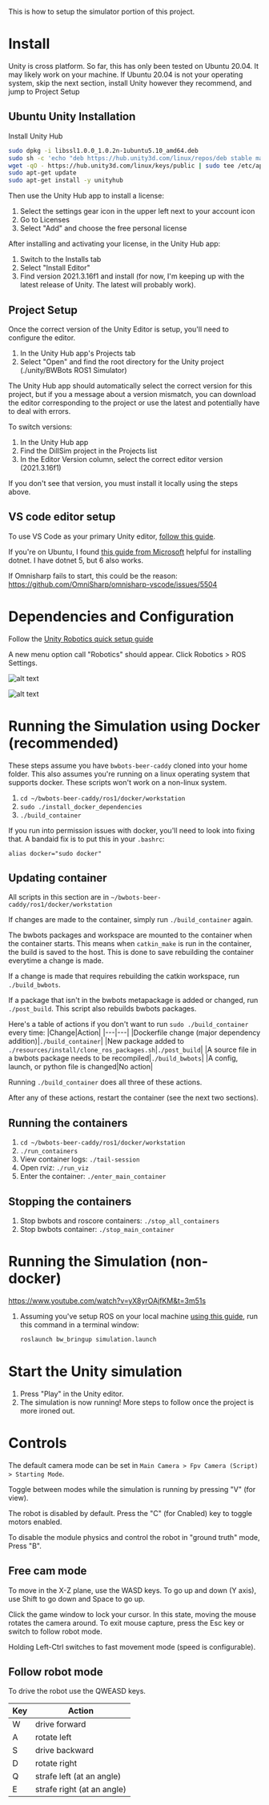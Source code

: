 This is how to setup the simulator portion of this project.

# Install

Unity is cross platform. So far, this has only been tested on Ubuntu 20.04.
It may likely work on your machine. If Ubuntu 20.04 is not your operating system,
skip the next section, install Unity however they recommend, and jump to Project Setup

## Ubuntu Unity Installation

Install Unity Hub

```bash
sudo dpkg -i libssl1.0.0_1.0.2n-1ubuntu5.10_amd64.deb
sudo sh -c 'echo "deb https://hub.unity3d.com/linux/repos/deb stable main" > /etc/apt/sources.list.d/unityhub.list'
wget -qO - https://hub.unity3d.com/linux/keys/public | sudo tee /etc/apt/trusted.gpg.d/unityhub.asc
sudo apt-get update
sudo apt-get install -y unityhub
```

Then use the Unity Hub app to install a license:

1. Select the settings gear icon in the upper left next to your account icon
1. Go to Licenses
1. Select "Add" and choose the free personal license

After installing and activating your license, in the Unity Hub app:

1. Switch to the Installs tab
1. Select "Install Editor"
1. Find version 2021.3.16f1 and install (for now, I'm keeping up with the latest release of Unity. 
    The latest will probably work).


## Project Setup

Once the correct version of the Unity Editor is setup, you'll need to configure the editor.

1. In the Unity Hub app's Projects tab
1. Select "Open" and find the root directory for the Unity project (./unity/BWBots ROS1 Simulator)

The Unity Hub app should automatically select the correct version for this project, 
but if you a message about a version mismatch, 
you can download the editor corresponding to the project
or use the latest and potentially have to deal with errors.

To switch versions:
1. In the Unity Hub app
1. Find the DillSim project in the Projects list
1. In the Editor Version column, select the correct editor version (2021.3.16f1)

If you don't see that version, you must install it locally using the steps above.

## VS code editor setup

To use VS Code as your primary Unity editor, [follow this guide](https://code.visualstudio.com/docs/other/unity).

If you're on Ubuntu, I found [this guide from Microsoft](https://learn.microsoft.com/en-us/dotnet/core/install/linux-ubuntu#2004) helpful
for installing dotnet. I have dotnet 5, but 6 also works.

If Omnisharp fails to start, this could be the reason: https://github.com/OmniSharp/omnisharp-vscode/issues/5504

# Dependencies and Configuration


Follow the [Unity Robotics quick setup guide](https://github.com/Unity-Technologies/Unity-Robotics-Hub/blob/main/tutorials/quick_setup.md)

A new menu option call "Robotics" should appear. Click Robotics > ROS Settings.

![alt text](images/UnityShinyNewMenu.png "UnityShinyNewMenu")

![alt text](images/UnityRosSettings.png "UnityRosSettings")


# Running the Simulation using Docker (recommended)

These steps assume you have `bwbots-beer-caddy` cloned into your home folder.
This also assumes you're running on a linux operating system that supports docker.
These scripts won't work on a non-linux system.

1. `cd ~/bwbots-beer-caddy/ros1/docker/workstation`
1. `sudo ./install_docker_dependencies`
1. `./build_container`

If you run into permission issues with docker, you'll need to look into fixing that.
A bandaid fix is to put this in your `.bashrc`:

`alias docker="sudo docker"`

## Updating container

All scripts in this section are in `~/bwbots-beer-caddy/ros1/docker/workstation`

If changes are made to the container, simply run `./build_container` again.

The bwbots packages and workspace are mounted to the container when the container starts.
This means when `catkin_make` is run in the container, the build is saved to the host.
This is done to save rebuilding the container everytime a change is made.

If a change is made that requires rebuilding the catkin workspace, run `./build_bwbots`.

If a package that isn't in the bwbots metapackage is added or changed, run `./post_build`.
This script also rebuilds bwbots packages.

Here's a table of actions if you don't want to run `sudo ./build_container` every time:
|Change|Action|
|---|---|
|Dockerfile change (major dependency addition)|`./build_container`|
|New package added to `./resources/install/clone_ros_packages.sh`|`./post_build`|
|A source file in a bwbots package needs to be recompiled|`./build_bwbots`|
|A config, launch, or python file is changed|No action|

Running `./build_container` does all three of these actions.

After any of these actions, restart the container (see the next two sections).

## Running the containers

1. `cd ~/bwbots-beer-caddy/ros1/docker/workstation`
1. `./run_containers`
1. View container logs: `./tail-session`
1. Open rviz: `./run_viz`
1. Enter the container: `./enter_main_container`

## Stopping the containers

1. Stop bwbots and roscore containers: `./stop_all_containers`
1. Stop bwbots container: `./stop_main_container`

# Running the Simulation (non-docker)

https://www.youtube.com/watch?v=yX8yrOAjfKM&t=3m51s

1. Assuming you've setup ROS on your local machine [using this guide](local_setup.md),
run this command in a terminal window: 
    ```bash
    roslaunch bw_bringup simulation.launch
    ```

# Start the Unity simulation

1. Press "Play" in the Unity editor.
1. The simulation is now running! More steps to follow once the project is more ironed out.

# Controls

The default camera mode can be set in `Main Camera > Fpv Camera (Script) > Starting Mode`.

Toggle between modes while the simulation is running by pressing "V" (for view).

The robot is disabled by default. Press the "C" (for Cnabled) key to toggle motors enabled.

To disable the module physics and control the robot in "ground truth" mode, Press "B".

## Free cam mode

To move in the X-Z plane, use the WASD keys.
To go up and down (Y axis), use Shift to go down and Space to go up.

Click the game window to lock your cursor. In this state, moving the mouse rotates the camera around.
To exit mouse capture, press the Esc key
or switch to follow robot mode.

Holding Left-Ctrl switches to fast movement mode (speed is configurable).

## Follow robot mode

To drive the robot use the QWEASD keys.

|Key|Action|
|---|---|
| W | drive forward |
| A | rotate left |
| S | drive backward |
| D | rotate right |
| Q | strafe left (at an angle) |
| E | strafe right (at an angle) |
